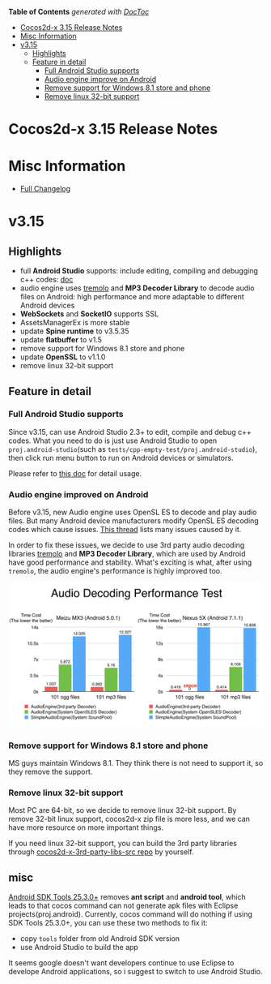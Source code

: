 <!-- START doctoc generated TOC please keep comment here to allow auto update -->
<!-- DON'T EDIT THIS SECTION, INSTEAD RE-RUN doctoc TO UPDATE -->
**Table of Contents**  *generated with [DocToc](https://github.com/thlorenz/doctoc)*

- [Cocos2d-x 3.15 Release Notes](#cocos2d-x-315-release-notes)
- [Misc Information](#misc-information)
- [v3.15](#v315)
  - [Highlights](#highlights)
  - [Feature in detail](#feature-in-detail)
    - [Full Android Studio supports](#full-android-studio-supports)
    - [Audio engine improve on Android](#audio-engine-improve-on-android)
    - [Remove support for Windows 8.1 store and phone](#remove-support-for-windows-81-store-and-phone)
    - [Remove linux 32-bit support](#remove-linux-32-bit-support)

<!-- END doctoc generated TOC please keep comment here to allow auto update -->

# Cocos2d-x 3.15 Release Notes #

# Misc Information

* [Full Changelog](https://github.com/cocos2d/cocos2d-x/blob/v3/CHANGELOG)

# v3.15

## Highlights

* full __Android Studio__ supports: include editing, compiling and debugging c++ codes: [doc](https://github.com/chukong/cocos-docs/blob/v3-unified-documentation/installation/Android-Studio.md)
* audio engine uses [tremolo](http://wss.co.uk/pinknoise/tremolo/) and __MP3 Decoder Library__ to decode audio files on Android: high performance and more adaptable to different Android devices
* __WebSockets__ and __SocketIO__ supports SSL
* AssetsManagerEx is more stable
* update __Spine runtime__ to v3.5.35
* update __flatbuffer__ to v1.5
* remove support for Windows 8.1 store and phone
* update __OpenSSL__ to v1.1.0
* remove linux 32-bit support

## Feature in detail

### Full Android Studio supports

Since v3.15, can use Android Studio 2.3+ to edit, compile and debug c++ codes. What you need to do is just use Android Studio to open `proj.android-studio`(such as `tests/cpp-empty-test/proj.android-studio`), then click run menu button to run on Android devices or simulators.

Please refer to [this doc](https://github.com/chukong/cocos-docs/blob/v3-unified-documentation/installation/Android-Studio.md) for detail usage.

### Audio engine improved on Android

Before v3.15, new Audio engine uses OpenSL ES to decode and play audio files. But many Android device manufacturers modify OpenSL ES decoding codes which cause issues. [This thread](http://discuss.cocos2d-x.org/t/android-audio-decoding-issues-discussion/34610) lists many issues caused by it.

In order to fix these issues, we decide to use 3rd party audio decoding libraries [tremolo](http://wss.co.uk/pinknoise/tremolo/) and __MP3 Decoder Library__, which are used by Android have good performance and stability. What's exciting is what, after using `tremolo`, the audio engine's performance is highly improved too.

![audio performance](https://raw.githubusercontent.com/minggo/Pictures/master/AudioDecodingPerfTest.png)  

### Remove support for Windows 8.1 store and phone

MS guys maintain Windows 8.1. They think there is not need to support it, so they remove the support.

### Remove linux 32-bit support

Most PC are 64-bit, so we decide to remove linux 32-bit support. By remove 32-bit linux support, cocos2d-x zip file is more less, and we can have more resource on more important things.

If you need linux 32-bit support, you can build the 3rd party libraries through [cocos2d-x-3rd-party-libs-src repo](https://github.com/cocos2d/cocos2d-x-3rd-party-libs-src) by yourself.

## misc

[Android SDK Tools 25.3.0+](http://tools.android.com/recent/androidsdktoolsrevision2530feb2017) removes __ant script__ and __android tool__, which leads to that cocos command can not generate apk files with Eclipse projects(proj.android). Currently, cocos command will do nothing if using SDK Tools 25.3.0+, you can use these two methods to fix it:

* copy `tools` folder from old Android SDK version
* use Android Studio to build the app

It seems google doesn't want developers continue to use Eclipse to develope Android applications, so i suggest to switch to use Android Studio.
